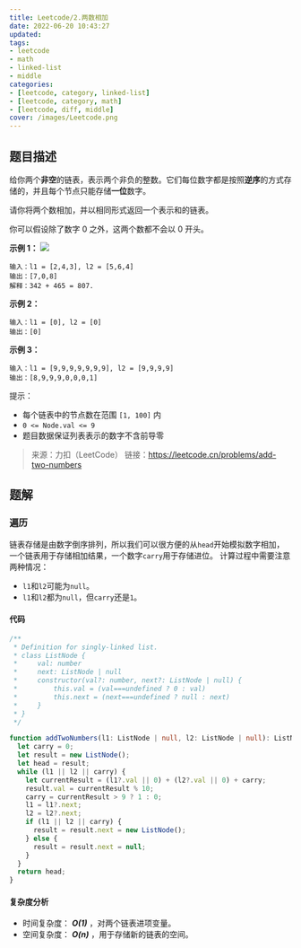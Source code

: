 ```yaml
---
title: Leetcode/2.两数相加
date: 2022-06-20 10:43:27
updated:
tags:
- leetcode
- math
- linked-list
- middle
categories:
- [leetcode, category, linked-list]
- [leetcode, category, math]
- [leetcode, diff, middle]
cover: /images/Leetcode.png
---
```


## 题目描述
给你两个**非空**的链表，表示两个非负的整数。它们每位数字都是按照**逆序**的方式存储的，并且每个节点只能存储**一位**数字。

请你将两个数相加，并以相同形式返回一个表示和的链表。

你可以假设除了数字 0 之外，这两个数都不会以 0 开头。

**示例 1：**
![](addtwonumber1.jpeg)
```
输入：l1 = [2,4,3], l2 = [5,6,4]
输出：[7,0,8]
解释：342 + 465 = 807.
```
**示例 2：**
```
输入：l1 = [0], l2 = [0]
输出：[0]
```

**示例 3：**
```
输入：l1 = [9,9,9,9,9,9,9], l2 = [9,9,9,9]
输出：[8,9,9,9,0,0,0,1]
```

提示：
- 每个链表中的节点数在范围 `[1, 100]` 内
- `0 <= Node.val <= 9`
- 题目数据保证列表表示的数字不含前导零

>来源：力扣（LeetCode）
>链接：<https://leetcode.cn/problems/add-two-numbers>

## 题解

### 遍历

链表存储是由数字倒序排列，所以我们可以很方便的从`head`开始模拟数字相加，一个链表用于存储相加结果，一个数字`carry`用于存储进位。
计算过程中需要注意两种情况：
- `l1`和`l2`可能为`null`。
- `l1`和`l2`都为`null`，但`carry`还是`1`。
  
#### 代码
```typescript
/**
 * Definition for singly-linked list.
 * class ListNode {
 *     val: number
 *     next: ListNode | null
 *     constructor(val?: number, next?: ListNode | null) {
 *         this.val = (val===undefined ? 0 : val)
 *         this.next = (next===undefined ? null : next)
 *     }
 * }
 */

function addTwoNumbers(l1: ListNode | null, l2: ListNode | null): ListNode | null {
  let carry = 0;
  let result = new ListNode();
  let head = result;
  while (l1 || l2 || carry) {
    let currentResult = (l1?.val || 0) + (l2?.val || 0) + carry;
    result.val = currentResult % 10;
    carry = currentResult > 9 ? 1 : 0;
    l1 = l1?.next;
    l2 = l2?.next;
    if (l1 || l2 || carry) {
      result = result.next = new ListNode();
    } else {
      result = result.next = null;
    }
  }
  return head;
}
```
#### 复杂度分析
- 时间复杂度： _**O(1)**_ ，对两个链表进项变量。
- 空间复杂度： _**O(n)**_ ，用于存储新的链表的空间。
